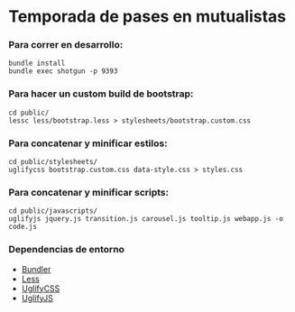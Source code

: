 Temporada de pases en mutualistas
=========

### Para correr en desarrollo:

```
bundle install
bundle exec shotgun -p 9393
```

### Para hacer un custom build de bootstrap:

```
cd public/
lessc less/bootstrap.less > stylesheets/bootstrap.custom.css
```

### Para concatenar y minificar estilos:

```
cd public/stylesheets/
uglifycss bootstrap.custom.css data-style.css > styles.css
```

### Para concatenar y minificar scripts:

```
cd public/javascripts/
uglifyjs jquery.js transition.js carousel.js tooltip.js webapp.js -o code.js
```

### Dependencias de entorno

* [Bundler](http://bundler.io/)
* [Less](http://lesscss.org/)
* [UglifyCSS](https://www.npmjs.org/package/uglifycss/)
* [UglifyJS](https://www.npmjs.org/package/uglify-js/)